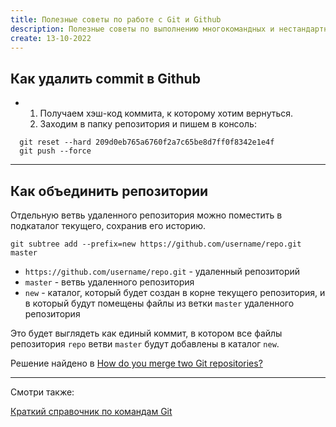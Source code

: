 ```yaml
---
title: Полезные советы по работе с Git и Github
description: Полезные советы по выполнению многокомандных и нестандартных действий в Git
create: 13-10-2022
---
```


## Как удалить commit в Github

- 1. Получаем хэш-код коммита, к которому хотим вернуться.
  2. Заходим в папку репозитория и пишем в консоль:

```
  git reset --hard 209d0eb765a6760f2a7c65be8d7ff0f8342e1e4f
  git push --force
```

---

## Как объединить репозитории

Отдельную ветвь удаленного репозитория можно поместить в подкаталог текущего, сохранив его историю.

```
git subtree add --prefix=new https://github.com/username/repo.git master
```

- `https://github.com/username/repo.git` - удаленный репозиторий
- `master` - ветвь удаленного репозитория
- `new` - каталог, который будет создан в корне текущего репозитория, и в который будут помещены файлы из ветки `master` удаленного репозитория

Это будет выглядеть как единый коммит, в котором все файлы репозитория `repo` ветви `master` будут добавлены в каталог `new`.

Решение найдено в [How do you merge two Git repositories?](https://stackoverflow.com/questions/1425892/how-do-you-merge-two-git-repositories)

---

Смотри также:

[Краткий справочник по командам Git](/github/guide-git-i-github/)
